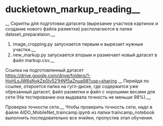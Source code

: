 # duckietown_markup_reading__
__
Скрипты для подготовки датасета (вырезание участков картинок и создание нового файла разметки) располагаются в папке dataset_preparataion.__
1. image_cropping.py запускается первым и вырезает нужные участки.__ 
2. new_markup.py запускается вторым и размечает новый датасет в файл markup.csv.__

Ссылка на подготовленный датасет https://drive.google.com/drive/folders/1-HoHLsJW6sNykZp0lv521HNf5aZnua98?usp=sharing __
Перейдя по ссылке, откроется папка на гугл-диске, где содержится уже обрезанный датасет, файл разметки и файл с хорошими весами для сети (На тестировании она выдавала точность не меньше 98%).__



Проверка точности сети.__
Чтобы проверить точность сети, надо в файле AIDO_MobileNet_traincamp.ipynb из папки traincamp_notebook выполнить последовательно все ячейки, пропустив этап обучения.
